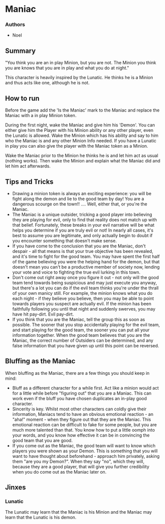 # Maniac

### Authors
- Noel

## Summary
"You think you are an in play Minion, but you are not. The Minion you think you are knows that you are in play and what you do at night."

This character is heavily inspired by the Lunatic. He thinks he is a Minion and thus acts like one, although he is not.

## How to run

Before the game add the 'Is the Maniac' mark to the Maniac and replace the Maniac with a in play Minion token.

During the first night, wake the Maniac and give him his 'Demon'. You can either give him the Player with his Minion ability or any other player, even the Lunatic is allowed. Wake the Minion which has his ability and say to him who the Maniac is and any other Minion Info needed. If you have a Lunatic in play you can also give the player with the Maniac token as a Minion.

Wake the Maniac prior to the Minion he thinks he is and let him act as usual (nothing works). Then wake the Minion and explain what the Maniac did and let him act afterwards.

## Tips and Tricks

- Drawing a minion token is always an exciting experience: you will be fight along the demon and lie to the good team by day! You are a dangerous scourge on the town!! .... Well, either that, or you're the Maniac.
- The Maniac is a unique outsider, tricking a good player into believing they are playing for evil, only to find that reality does not match up with that belief. Fortunately, these breaks in your evil narrative will be what helps you determine if you are truly evil or not! In nearly all cases, it's best to assume you are legitimate, and only actually begin to doubt if you encounter something that doesn't make sense.
- If you have come to the conclusion that you are the Maniac, don't despair - all that means is that your true objective has been revealed, and it's time to fight for the good team. You may have spent the first half of the game believing you were the helping hand for the demon, but that doesn't mean you can't be a productive member of society now, lending your vote and voice to fighting the true evil lurking in this town.
- Don't come out right away once you figure it out - not only will the good team tend towards being suspicious and may just execute you anyway, but there's a lot you can do if the evil team thinks you're under the thrall of your own manicy still. For example, the minion knows what you do each night - if they believe you believe, then you may be able to point towards players you suspect are actually evil. If the minion has been faithfully following you until that night and suddenly swerves, you may have hit pay-dirt. Evil pay-dirt.
- If you think that you are the Maniac, tell the group this as soon as possible. The sooner that you stop accidentally playing for the evil team, and start playing for the good team, the sooner you can put all your information together. When the good team believes that you are the Maniac, the correct number of Outsiders can be determined, and any false information that you have given up until this point can be reversed.

## Bluffing as the Maniac
When bluffing as the Maniac, there are a few things you should keep in mind:

- Bluff as a different character for a while first. Act like a minion would act for a little while before "figuring out" that you are a Maniac. This can work even if the bluff you have chosen duplicates an in-play good character.
- Sincerity is key. Whilst most other characters can coldly give their information, Maniacs tend to have an obvious emotional reaction - an "aha!" moment - when they figure out that they are the Maniac. This emotional reaction can be difficult to fake for some people, but you are much more talented than that. You know how to put a little oomph into your words, and you know how effective it can be in convincing the good team that you are good.
- If you come out as the Maniac, the good team will want to know which players you were shown as your Demon. This is something that you will want to have thought about beforehand - approach him privately, asking them "are you my Demon?". When they say "no", which they will, because they are a good player, that will give you further credibility when you do come out as the Maniac later on.

## Jinxes
### Lunatic
The Lunatic may learn that the Maniac is his Minion and the Maniac may learn that the Lunatic is his demon.